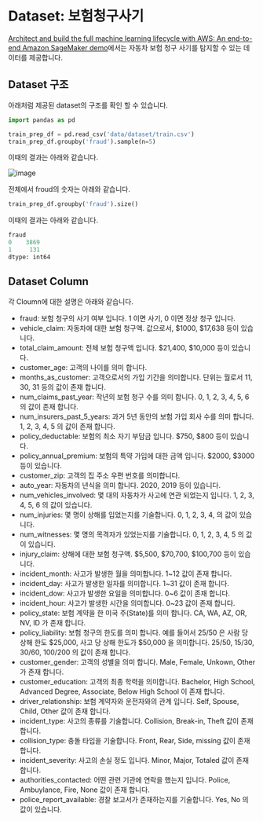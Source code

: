 # Dataset: 보험청구사기

[Architect and build the full machine learning lifecycle with AWS: An end-to-end Amazon SageMaker demo](https://aws.amazon.com/blogs/machine-learning/architect-and-build-the-full-machine-learning-lifecycle-with-amazon-sagemaker/)에서는 자동차 보험 청구 사기를 탐지할 수 있는 데이터를 제공합니다.

## Dataset 구조 

아래처럼 제공된 dataset의 구조를 확인 할 수 있습니다.

```python
import pandas as pd

train_prep_df = pd.read_csv('data/dataset/train.csv')
train_prep_df.groupby('fraud').sample(n=5)
```

이때의 결과는 아래와 같습니다. 

![image](https://user-images.githubusercontent.com/52392004/190880293-1045d20b-9c5b-4d67-8036-55a502df54bb.png)

전체에서 froud의 숫자는 아래와 같습니다. 

```python
train_prep_df.groupby('fraud').size()
```

이때의 결과는 아래와 같습니다. 
```python
fraud
0    3869
1     131
dtype: int64
```

## Dataset Column

각 Cloumn에 대한 설명은 아래와 같습니다. 

- fraud: 보험 청구의 사기 여부 입니다. 1 이면 사기, 0 이면 정상 청구 입니다.
- vehicle_claim: 자동차에 대한 보험 청구액. 값으로서, $1000, $17,638 등이 있습니다.
- total_claim_amount: 전체 보험 청구액 입니다. $21,400, $10,000 등이 있습니다.    
- customer_age: 고객의 나이를 의미 합니다.
- months_as_customer: 고객으로서의 가입 기간을 의미합니다. 단위는 월로서 11, 30, 31 등의 값이 존재 합니다.
- num_claims_past_year: 작년의 보험 청구 수를 의미 합니다. 0, 1, 2, 3, 4, 5, 6 의 값이 존재 합니다.
- num_insurers_past_5_years: 과거 5년 동안의 보험 가입 회사 수를 의미 합니다. 1, 2, 3, 4, 5 의 값이 존재 합니다.
- policy_deductable: 보험의 최소 자기 부담금 입니다. $750, $800 등이 있습니다.    
- policy_annual_premium: 보험의 특약 가입에 대한 금액 입니다. $2000, $3000 등이 있습니다.
- customer_zip: 고객의 집 주소 우편 번호를 의미합니다.
- auto_year: 자동차의 년식을 의미 합니다. 2020, 2019 등이 있습니다.
- num_vehicles_involved: 몇 대의 자동차가 사고에 연관 되었는지 입니다. 1, 2, 3, 4, 5, 6 의 값이 있습니다.
- num_injuries: 몇 명이 상해를 입었는지를 기술합니다. 0, 1, 2, 3, 4, 의 값이 있습니다.
- num_witnesses: 몇 명의 목격자가 있었는지를 기술합니다. 0, 1, 2, 3, 4, 5 의 값이 있습니다.
- injury_claim: 상해에 대한 보험 청구액. \$5,500, \$70,700, \$100,700 등이 있습니다.    
- incident_month: 사고가 발생한 월을 의미합니다. 1~12 값이 존재 합니다.
- incident_day: 사고가 발생한 일자를 의미합니다. 1~31 값이 존재 합니다.
- incident_dow: 사고가 발생한 요일을 의미합니다. 0~6 값이 존재 합니다.
- incident_hour: 사고가 발생한 시간을 의미합니다. 0~23 값이 존재 합니다.
- policy_state: 보험 계약을 한 미국 주(State)를 의미 합니다. CA, WA, AZ, OR, NV, ID 가 존재 합니다.    
- policy_liability: 보험 청구의 한도를 의미 합니다. 예를 들어서 25/50 은  사람 당 상해 한도 $25,000, 사고 당 상해 한도가 $50,000 을  의미합니다. 25/50, 15/30, 30/60, 100/200 의 값이 존재 합니다. 
- customer_gender: 고객의 성별을 의미 합니다. Male, Female, Unkown, Other가 존재 합니다.
- customer_education: 고객의 최종 학력을 의미합니다. Bachelor, High School, Advanced Degree, Associate, Below High School 이 존재 합니다.
- driver_relationship: 보험 계약자와 운전자와의 관계 입니다. Self, Spouse, Child, Other 값이 존재 합니다.
- incident_type: 사고의 종류를 기술합니다. Collision, Break-in, Theft 값이 존재 합니다.
- collision_type: 충돌 타입을 기술합니다. Front, Rear, Side, missing 값이 존재 합니다.
- incident_severity: 사고의 손실 정도 입니다. Minor, Major, Totaled 값이 존재 합니다.
- authorities_contacted: 어떤 관련 기관에 연락을 했는지 입니다. Police, Ambuylance, Fire, None 값이 존재 합니다.
- police_report_available: 경찰 보고서가 존재하는지를 기술합니다. Yes, No 의 값이 있습니다.
